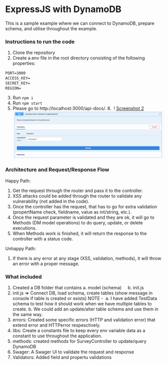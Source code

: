 # ExpressJS with DynamoDB
This is a sample example where we can connect to DynamoDB, prepare schema, and utilise throughout the example.

### Instructions to run the code

1. Clone the repository
2. Create a.env file in the root directory consisting of the following properties:
```
PORT=3000
ACCESS_KEY=
SECRET_KEY=
REGION=
```
3. Run `npm i`
6. Run `npm start`
7. Please go to http://localhost:3000/api-docs/.
8. 
! [Screenshot 2](https://github.com/mihirranjan/express-dynamodb/blob/main/try-out-unsubscribe-reasons-post.png)
![Screenshot 3](https://github.com/mihirranjan/express-dynamodb/blob/main/try-out-unsubscribe-reasons-get.png)

### Architecture and Request/Response Flow

Happy Path:
1. Get the request through the router and pass it to the controller.
2. XSS attacks could be added through the router to validate any vulnerability (not added in the code).
3. Once the controller has the request, that has to go for extra validation (propertName check, fieldname, value as int/string, etc.).
4. Once the request parameter is validated and they are ok, it will go to Methods (DM model operations) to do query, update, or delete executions.
5. When Methods work is finished, it will return the response to the controller with a status code.

Unhappy Path:
1. If there is any error at any stage (XSS, validation, methods), it will throw an error with a proper message.

### What included

1. Created a DB folder that contains
a. model (schema)
    b. init.js
2. init.js => Connect DB, load schema, create tables (show message in console if table is created or exists)
NOTE - 
a. I have added TestData schema to test how it should work when we have multiple tables to create.
b. We could add an update/alter table schema and use them in the same way.
3. errors: Created some specific errors (HTTP and validation error) that extend error and HTTPerror respesctively.
4. libs: Create a constants file to keep every env variable data as a constant to use throughout the application.
5. methods: created methods for SurveyController to update/query DynamoDB
6. Swager: A Swager UI to validate the request and response
7. Validators: Added field and propertu validations
